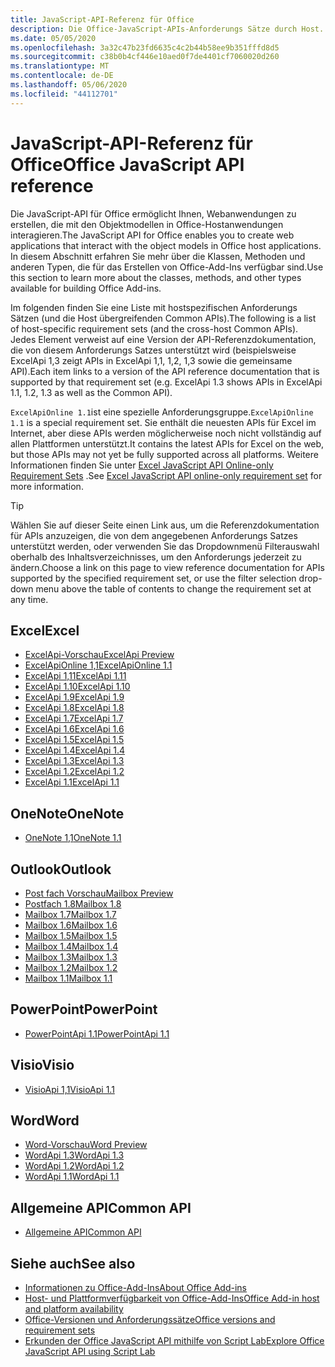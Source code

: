 ```yaml
---
title: JavaScript-API-Referenz für Office
description: Die Office-JavaScript-APIs-Anforderungs Sätze durch Host.
ms.date: 05/05/2020
ms.openlocfilehash: 3a32c47b23fd6635c4c2b44b58ee9b351fffd8d5
ms.sourcegitcommit: c38b0b4cf446e10aed0f7de4401cf7060020d260
ms.translationtype: MT
ms.contentlocale: de-DE
ms.lasthandoff: 05/06/2020
ms.locfileid: "44112701"
---
```

# <a name="office-javascript-api-reference"></a><span data-ttu-id="ab3f5-103">JavaScript-API-Referenz für Office</span><span class="sxs-lookup"><span data-stu-id="ab3f5-103">Office JavaScript API reference</span></span>

<span data-ttu-id="ab3f5-104">Die JavaScript-API für Office ermöglicht Ihnen, Webanwendungen zu erstellen, die mit den Objektmodellen in Office-Hostanwendungen interagieren.</span><span class="sxs-lookup"><span data-stu-id="ab3f5-104">The JavaScript API for Office enables you to create web applications that interact with the object models in Office host applications.</span></span> <span data-ttu-id="ab3f5-105">In diesem Abschnitt erfahren Sie mehr über die Klassen, Methoden und anderen Typen, die für das Erstellen von Office-Add-Ins verfügbar sind.</span><span class="sxs-lookup"><span data-stu-id="ab3f5-105">Use this section to learn more about the classes, methods, and other types available for building Office Add-ins.</span></span>

<span data-ttu-id="ab3f5-106">Im folgenden finden Sie eine Liste mit hostspezifischen Anforderungs Sätzen (und die Host übergreifenden Common APIs).</span><span class="sxs-lookup"><span data-stu-id="ab3f5-106">The following is a list of host-specific requirement sets (and the cross-host Common APIs).</span></span> <span data-ttu-id="ab3f5-107">Jedes Element verweist auf eine Version der API-Referenzdokumentation, die von diesem Anforderungs Satzes unterstützt wird (beispielsweise ExcelApi 1,3 zeigt APIs in ExcelApi 1,1, 1,2, 1,3 sowie die gemeinsame API).</span><span class="sxs-lookup"><span data-stu-id="ab3f5-107">Each item links to a version of the API reference documentation that is supported by that requirement set (e.g. ExcelApi 1.3 shows APIs in ExcelApi 1.1, 1.2, 1.3 as well as the Common API).</span></span>

<span data-ttu-id="ab3f5-108">`ExcelApiOnline 1.1`ist eine spezielle Anforderungsgruppe.</span><span class="sxs-lookup"><span data-stu-id="ab3f5-108">`ExcelApiOnline 1.1` is a special requirement set.</span></span> <span data-ttu-id="ab3f5-109">Sie enthält die neuesten APIs für Excel im Internet, aber diese APIs werden möglicherweise noch nicht vollständig auf allen Plattformen unterstützt.</span><span class="sxs-lookup"><span data-stu-id="ab3f5-109">It contains the latest APIs for Excel on the web, but those APIs may not yet be fully supported across all platforms.</span></span> <span data-ttu-id="ab3f5-110">Weitere Informationen finden Sie unter [Excel JavaScript API Online-only Requirement Sets](/office/dev/add-ins/reference/requirement-sets/excel-api-online-requirement-set) .</span><span class="sxs-lookup"><span data-stu-id="ab3f5-110">See [Excel JavaScript API online-only requirement set](/office/dev/add-ins/reference/requirement-sets/excel-api-online-requirement-set) for more information.</span></span>

> [!TIP]
> <span data-ttu-id="ab3f5-111">Wählen Sie auf dieser Seite einen Link aus, um die Referenzdokumentation für APIs anzuzeigen, die von dem angegebenen Anforderungs Satzes unterstützt werden, oder verwenden Sie das Dropdownmenü Filterauswahl oberhalb des Inhaltsverzeichnisses, um den Anforderungs jederzeit zu ändern.</span><span class="sxs-lookup"><span data-stu-id="ab3f5-111">Choose a link on this page to view reference documentation for APIs supported by the specified requirement set, or use the filter selection drop-down menu above the table of contents to change the requirement set at any time.</span></span>

## <a name="excel"></a><span data-ttu-id="ab3f5-112">Excel</span><span class="sxs-lookup"><span data-stu-id="ab3f5-112">Excel</span></span>

- [<span data-ttu-id="ab3f5-113">ExcelApi-Vorschau</span><span class="sxs-lookup"><span data-stu-id="ab3f5-113">ExcelApi Preview</span></span>](/javascript/api/excel?view=excel-js-preview)
- [<span data-ttu-id="ab3f5-114">ExcelApiOnline 1,1</span><span class="sxs-lookup"><span data-stu-id="ab3f5-114">ExcelApiOnline 1.1</span></span>](/javascript/api/excel?view=excel-js-online)
- [<span data-ttu-id="ab3f5-115">ExcelApi 1,11</span><span class="sxs-lookup"><span data-stu-id="ab3f5-115">ExcelApi 1.11</span></span>](/javascript/api/excel?view=excel-js-1.11)
- [<span data-ttu-id="ab3f5-116">ExcelApi 1.10</span><span class="sxs-lookup"><span data-stu-id="ab3f5-116">ExcelApi 1.10</span></span>](/javascript/api/excel?view=excel-js-1.10)
- [<span data-ttu-id="ab3f5-117">ExcelApi 1.9</span><span class="sxs-lookup"><span data-stu-id="ab3f5-117">ExcelApi 1.9</span></span>](/javascript/api/excel?view=excel-js-1.9)
- [<span data-ttu-id="ab3f5-118">ExcelApi 1.8</span><span class="sxs-lookup"><span data-stu-id="ab3f5-118">ExcelApi 1.8</span></span>](/javascript/api/excel?view=excel-js-1.8)
- [<span data-ttu-id="ab3f5-119">ExcelApi 1.7</span><span class="sxs-lookup"><span data-stu-id="ab3f5-119">ExcelApi 1.7</span></span>](/javascript/api/excel?view=excel-js-1.7)
- [<span data-ttu-id="ab3f5-120">ExcelApi 1.6</span><span class="sxs-lookup"><span data-stu-id="ab3f5-120">ExcelApi 1.6</span></span>](/javascript/api/excel?view=excel-js-1.6)
- [<span data-ttu-id="ab3f5-121">ExcelApi 1.5</span><span class="sxs-lookup"><span data-stu-id="ab3f5-121">ExcelApi 1.5</span></span>](/javascript/api/excel?view=excel-js-1.5)
- [<span data-ttu-id="ab3f5-122">ExcelApi 1.4</span><span class="sxs-lookup"><span data-stu-id="ab3f5-122">ExcelApi 1.4</span></span>](/javascript/api/excel?view=excel-js-1.4)
- [<span data-ttu-id="ab3f5-123">ExcelApi 1.3</span><span class="sxs-lookup"><span data-stu-id="ab3f5-123">ExcelApi 1.3</span></span>](/javascript/api/excel?view=excel-js-1.3)
- [<span data-ttu-id="ab3f5-124">ExcelApi 1.2</span><span class="sxs-lookup"><span data-stu-id="ab3f5-124">ExcelApi 1.2</span></span>](/javascript/api/excel?view=excel-js-1.2)
- [<span data-ttu-id="ab3f5-125">ExcelApi 1.1</span><span class="sxs-lookup"><span data-stu-id="ab3f5-125">ExcelApi 1.1</span></span>](/javascript/api/excel?view=excel-js-1.1)

## <a name="onenote"></a><span data-ttu-id="ab3f5-126">OneNote</span><span class="sxs-lookup"><span data-stu-id="ab3f5-126">OneNote</span></span>

- [<span data-ttu-id="ab3f5-127">OneNote 1,1</span><span class="sxs-lookup"><span data-stu-id="ab3f5-127">OneNote 1.1</span></span>](/javascript/api/onenote?view=onenote-js-1.1)

## <a name="outlook"></a><span data-ttu-id="ab3f5-128">Outlook</span><span class="sxs-lookup"><span data-stu-id="ab3f5-128">Outlook</span></span>

- [<span data-ttu-id="ab3f5-129">Post fach Vorschau</span><span class="sxs-lookup"><span data-stu-id="ab3f5-129">Mailbox Preview</span></span>](/javascript/api/outlook?view=outlook-js-preview)
- [<span data-ttu-id="ab3f5-130">Postfach 1.8</span><span class="sxs-lookup"><span data-stu-id="ab3f5-130">Mailbox 1.8</span></span>](/javascript/api/outlook?view=outlook-js-1.8)
- [<span data-ttu-id="ab3f5-131">Mailbox 1.7</span><span class="sxs-lookup"><span data-stu-id="ab3f5-131">Mailbox 1.7</span></span>](/javascript/api/outlook?view=outlook-js-1.7)
- [<span data-ttu-id="ab3f5-132">Mailbox 1.6</span><span class="sxs-lookup"><span data-stu-id="ab3f5-132">Mailbox 1.6</span></span>](/javascript/api/outlook?view=outlook-js-1.6)
- [<span data-ttu-id="ab3f5-133">Mailbox 1.5</span><span class="sxs-lookup"><span data-stu-id="ab3f5-133">Mailbox 1.5</span></span>](/javascript/api/outlook?view=outlook-js-1.5)
- [<span data-ttu-id="ab3f5-134">Mailbox 1.4</span><span class="sxs-lookup"><span data-stu-id="ab3f5-134">Mailbox 1.4</span></span>](/javascript/api/outlook?view=outlook-js-1.4)
- [<span data-ttu-id="ab3f5-135">Mailbox 1.3</span><span class="sxs-lookup"><span data-stu-id="ab3f5-135">Mailbox 1.3</span></span>](/javascript/api/outlook?view=outlook-js-1.3)
- [<span data-ttu-id="ab3f5-136">Mailbox 1.2</span><span class="sxs-lookup"><span data-stu-id="ab3f5-136">Mailbox 1.2</span></span>](/javascript/api/outlook?view=outlook-js-1.2)
- [<span data-ttu-id="ab3f5-137">Mailbox 1.1</span><span class="sxs-lookup"><span data-stu-id="ab3f5-137">Mailbox 1.1</span></span>](/javascript/api/outlook?view=outlook-js-1.1)

## <a name="powerpoint"></a><span data-ttu-id="ab3f5-138">PowerPoint</span><span class="sxs-lookup"><span data-stu-id="ab3f5-138">PowerPoint</span></span>

- [<span data-ttu-id="ab3f5-139">PowerPointApi 1.1</span><span class="sxs-lookup"><span data-stu-id="ab3f5-139">PowerPointApi 1.1</span></span>](/javascript/api/powerpoint?view=powerpoint-js-1.1)

## <a name="visio"></a><span data-ttu-id="ab3f5-140">Visio</span><span class="sxs-lookup"><span data-stu-id="ab3f5-140">Visio</span></span>

- [<span data-ttu-id="ab3f5-141">VisioApi 1,1</span><span class="sxs-lookup"><span data-stu-id="ab3f5-141">VisioApi 1.1</span></span>](/javascript/api/visio?view=visio-js-1.1)

## <a name="word"></a><span data-ttu-id="ab3f5-142">Word</span><span class="sxs-lookup"><span data-stu-id="ab3f5-142">Word</span></span>

- [<span data-ttu-id="ab3f5-143">Word-Vorschau</span><span class="sxs-lookup"><span data-stu-id="ab3f5-143">Word Preview</span></span>](/javascript/api/word?view=word-js-preview)
- [<span data-ttu-id="ab3f5-144">WordApi 1.3</span><span class="sxs-lookup"><span data-stu-id="ab3f5-144">WordApi 1.3</span></span>](/javascript/api/word?view=word-js-1.3)
- [<span data-ttu-id="ab3f5-145">WordApi 1.2</span><span class="sxs-lookup"><span data-stu-id="ab3f5-145">WordApi 1.2</span></span>](/javascript/api/word?view=word-js-1.2)
- [<span data-ttu-id="ab3f5-146">WordApi 1.1</span><span class="sxs-lookup"><span data-stu-id="ab3f5-146">WordApi 1.1</span></span>](/javascript/api/word?view=word-js-1.1)

## <a name="common-api"></a><span data-ttu-id="ab3f5-147">Allgemeine API</span><span class="sxs-lookup"><span data-stu-id="ab3f5-147">Common API</span></span>

- [<span data-ttu-id="ab3f5-148">Allgemeine API</span><span class="sxs-lookup"><span data-stu-id="ab3f5-148">Common API</span></span>](/javascript/api/office?view=common-js)

## <a name="see-also"></a><span data-ttu-id="ab3f5-149">Siehe auch</span><span class="sxs-lookup"><span data-stu-id="ab3f5-149">See also</span></span>

- [<span data-ttu-id="ab3f5-150">Informationen zu Office-Add-Ins</span><span class="sxs-lookup"><span data-stu-id="ab3f5-150">About Office Add-ins</span></span>](/office/dev/add-ins/overview)
- [<span data-ttu-id="ab3f5-151">Host- und Plattformverfügbarkeit von Office-Add-Ins</span><span class="sxs-lookup"><span data-stu-id="ab3f5-151">Office Add-in host and platform availability</span></span>](/office/dev/add-ins/overview/office-add-in-availability)
- [<span data-ttu-id="ab3f5-152">Office-Versionen und Anforderungssätze</span><span class="sxs-lookup"><span data-stu-id="ab3f5-152">Office versions and requirement sets</span></span>](/office/dev/add-ins/develop/office-versions-and-requirement-sets)
- [<span data-ttu-id="ab3f5-153">Erkunden der Office JavaScript API mithilfe von Script Lab</span><span class="sxs-lookup"><span data-stu-id="ab3f5-153">Explore Office JavaScript API using Script Lab</span></span>](/office/dev/add-ins/overview/explore-with-script-lab)
